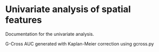 # Univariate analysis of spatial features

Documentation for the univariate analysis.

G-Cross AUC generated with Kaplan-Meier correction using gcross.py


